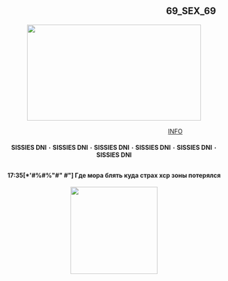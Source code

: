 ## 　　　　　　　　　 　　　　　　　 　 69_SEX_69
<p align="center">
      <img width="400" height="220" src="https://sun9-80.userapi.com/impg/NXkdGFsQVs3ZQzCf3cl01-b0KlG0Fyf-15GJ2Q/rWb8Kno3nK4.jpg?size=1920x1080&quality=95&sign=ee07db4e21f8966c4a784d6cef01ff2f&type=album">
</p>

ㅤㅤㅤㅤㅤㅤ ㅤㅤㅤㅤㅤㅤㅤㅤㅤㅤㅤ ㅤㅤㅤㅤㅤㅤㅤ ㅤㅤㅤㅤ [INFO](https://t.me/morainfo) 
<h4 align="center"> SISSIES DNI ٠ SISSIES DNI ٠ SISSIES DNI ٠ SISSIES DNI ٠ SISSIES DNI ٠ SISSIES DNI 

## <h4 align="center"> 17:35[*'#%#%"#" #"] Где мора блять куда страх хср зоны потерялся

<p align="center">
      <img width="200" height="200" src="https://sun9-36.userapi.com/impg/tLM-z1RWxoRpSWRcojqgXyxAvmzMuCbyhBn-2g/0FVrpqCO_mU.jpg?size=736x736&quality=95&sign=367bcdf571a59c92655ab454ea2d07ba&type=album">
</p>
